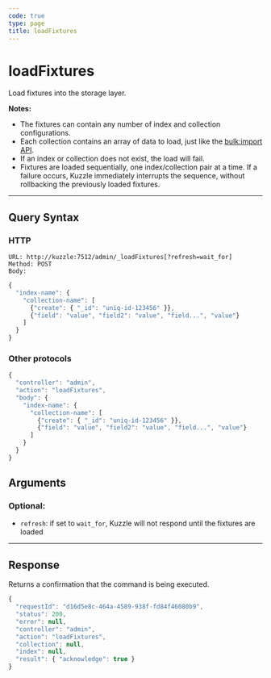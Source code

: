 ```yaml
---
code: true
type: page
title: loadFixtures
---
```


# loadFixtures

Load fixtures into the storage layer.

**Notes:**

* The fixtures can contain any number of index and collection configurations.
* Each collection contains an array of data to load, just like the [bulk:import API](/core/2/api/controllers/bulk/import).
* If an index or collection does not exist, the load will fail.
* Fixtures are loaded sequentially, one index/collection pair at a time. If a failure occurs, Kuzzle immediately interrupts the sequence, without rollbacking the previously loaded fixtures.

---

## Query Syntax

### HTTP

```http
URL: http://kuzzle:7512/admin/_loadFixtures[?refresh=wait_for]
Method: POST
Body:
```

```js
{
  "index-name": {
    "collection-name": [
      {"create": { "_id": "uniq-id-123456" }},
      {"field": "value", "field2": "value", "field...", "value"}
    ]
  }
}
```


### Other protocols


```js
{
  "controller": "admin",
  "action": "loadFixtures",
  "body": {
    "index-name": {
      "collection-name": [
        {"create": { "_id": "uniq-id-123456" }},
        {"field": "value", "field2": "value", "field...", "value"}
      ]
    }
  }
}
```

## Arguments

### Optional:

* `refresh`: if set to `wait_for`, Kuzzle will not respond until the fixtures are loaded

---

## Response

Returns a confirmation that the command is being executed.

```js
{
  "requestId": "d16d5e8c-464a-4589-938f-fd84f46080b9",
  "status": 200,
  "error": null,
  "controller": "admin",
  "action": "loadFixtures",
  "collection": null,
  "index": null,
  "result": { "acknowledge": true }
}
```
